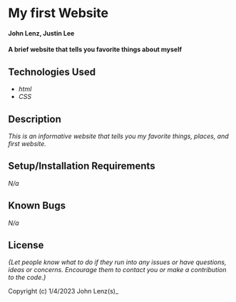 # My first Website

#### John Lenz, Justin Lee

#### A brief website that tells you favorite things about myself

## Technologies Used

* _html_
* _CSS_


## Description

_This is an informative website that tells you my favorite things, places, and first website._

## Setup/Installation Requirements

_N/a_

## Known Bugs

_N/a_
## License

_{Let people know what to do if they run into any issues or have questions, ideas or concerns.  Encourage them to contact you or make a contribution to the code.}_

Copyright (c) 1/4/2023 John Lenz(s)_